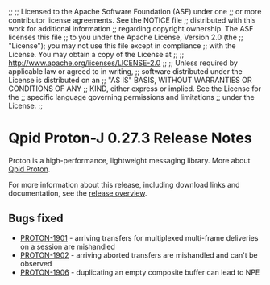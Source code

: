 ;;
;; Licensed to the Apache Software Foundation (ASF) under one
;; or more contributor license agreements.  See the NOTICE file
;; distributed with this work for additional information
;; regarding copyright ownership.  The ASF licenses this file
;; to you under the Apache License, Version 2.0 (the
;; "License"); you may not use this file except in compliance
;; with the License.  You may obtain a copy of the License at
;;
;;   http://www.apache.org/licenses/LICENSE-2.0
;;
;; Unless required by applicable law or agreed to in writing,
;; software distributed under the License is distributed on an
;; "AS IS" BASIS, WITHOUT WARRANTIES OR CONDITIONS OF ANY
;; KIND, either express or implied.  See the License for the
;; specific language governing permissions and limitations
;; under the License.
;;

# Qpid Proton-J 0.27.3 Release Notes

Proton is a high-performance, lightweight messaging library. More
about [Qpid Proton]({{site_url}}/proton/index.html).

For more information about this release, including download links and
documentation, see the [release overview](index.html).


## Bugs fixed

 - [PROTON-1901](https://issues.apache.org/jira/browse/PROTON-1901) - arriving transfers for multiplexed multi-frame deliveries on a session are mishandled
 - [PROTON-1902](https://issues.apache.org/jira/browse/PROTON-1902) - arriving aborted transfers are mishandled and can't be observed
 - [PROTON-1906](https://issues.apache.org/jira/browse/PROTON-1906) - duplicating an empty composite buffer can lead to NPE